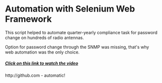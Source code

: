 ######  <h1> Automation with Selenium Web Framework
 
This script helped to automate quarter-yearly compliance task for password change on hundreds of radio antennas.

Option for password change through the SNMP was missing, that's why web automation was the only choice.

<h5><a href="https://arturfatkul.github.io/webautomation-4radio-antennas/">Сlick on this link to watch the video</a></h5>
http://github.com - automatic!
